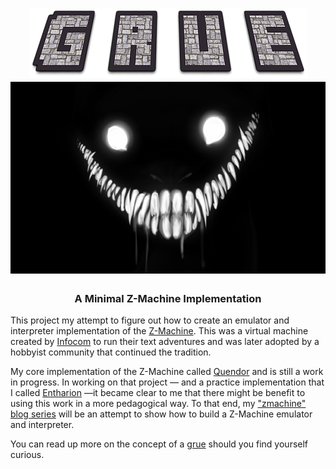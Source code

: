 <h1 align="center">
    <img src="https://github.com/jeffnyman/grue/blob/main/images/G-R-U-E.png" alt="GRUE">
    <img src="https://github.com/jeffnyman/grue/blob/main/images/creature.png" alt="'You are likely to be eaten by a grue.'">
</h1>

<h3 align="center">A Minimal Z-Machine Implementation</h3>

This project my attempt to figure out how to create an emulator and interpreter implementation of the [Z-Machine](https://en.wikipedia.org/wiki/Z-machine). This was a virtual machine created by [Infocom](https://en.wikipedia.org/wiki/Infocom) to run their text adventures and was later adopted by a hobbyist community that continued the tradition.

My core implementation of the Z-Machine called [Quendor](https://github.com/jeffnyman/quendor) and is still a work in progress. In working on that project &mdash; and a practice implementation that I called [Entharion](https://github.com/jeffnyman/entharion) &mdash;it became clear to me that there might be benefit to using this work in a more pedagogical way. To that end, my ["zmachine" blog series](https://testerstories.com/category/zmachine/) will be an attempt to show how to build a Z-Machine emulator and interpreter.

You can read up more on the concept of a [grue](https://zork.fandom.com/wiki/Grue) should you find yourself curious.
